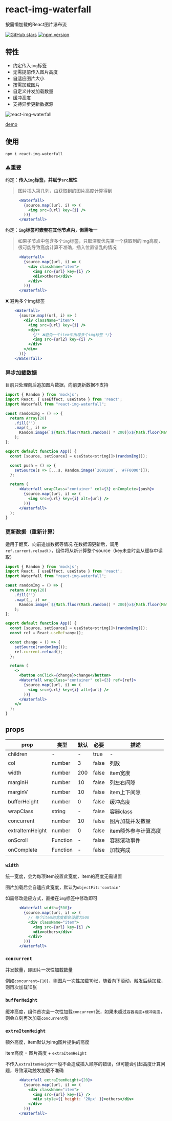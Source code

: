 # react-img-waterfall
按需懒加载的React图片瀑布流

[![GitHub stars](https://img.shields.io/github/stars/luoyang233/react-img-waterfall.svg?style=social)](https://github.com/luoyang233/react-img-waterfall/stargazers) [![npm version](https://img.shields.io/npm/v/react-img-waterfall.svg)](https://www.npmjs.com/package/react-img-waterfall)


## 特性

- 约定传入`img`标签
- 无需提前传入图片高度
- 自适应图片大小
- 按需加载图片
- 自定义并发加载数量
- 缓冲高度
- 支持异步更新数据源

![react-img-waterfall](https://github.com/luoyang233/blog/blob/master/images/react-img-waterfall.gif)

[demo](https://codesandbox.io/s/zhong-ji-ban-ben-hvwgk)


## 使用

```
npm i react-img-waterfall
```


### ⚠️重要

约定：**传入`img`标签，并赋予`src`属性**

> 图片插入第几列，由获取到的图片高度计算得到

```jsx
      <Waterfall>
        {source.map((url, i) => (
          <img src={url} key={i} />
        ))}
      </Waterfall>
```

约定：**`img`标签可嵌套在其他节点内，但需唯一**

> 如果子节点中包含多个`img`标签，只取深度优先第一个获取到的img高度，很可能导致高度计算不准确，插入位置错乱的情况

```jsx
      <Waterfall>
        {source.map((url, i) => (
          <div className="item">
            <img src={url} key={i} />
            <div>others</div>
          </div>
        ))}
      </Waterfall>
```

❌ 避免多个img标签

```jsx
    <Waterfall>
      {source.map((url, i) => (
        <div className="item">
          <img src={url} key={i} />
          <div>
            {/* ❌避免一个item中出现多个img标签 */}
            <img src={url2} key={i} />
          </div>
        </div>
      ))}
    </Waterfall>
```

### 异步加载数据

目前只处理向后追加图片数据，向前更新数据不支持

```jsx
import { Random } from 'mockjs';
import React, { useEffect, useState } from 'react';
import Waterfall from "react-img-waterfall";

const randomImg = () => {
  return Array(20)
    .fill('')
    .map((_, i) =>
      Random.image(`${Math.floor(Math.random() * 200)}x${Math.floor(Math.random() * 50)}`, `#FF6600&text=${i + 1}`)
    );
};

export default function App() {
  const [source, setSource] = useState<string[]>(randomImg());

  const push = () => {
    setSource(s => [...s, Random.image(`200x200`, '#FF0000')]);
  };

  return (
      <Waterfall wrapClass="container" col={3} onComplete={push}>
        {source.map((url, i) => (
          <img src={url} key={i} alt={url} />
        ))}
      </Waterfall>
  );
}

```



### 更新数据（重新计算）

适用于翻页、向前追加数据等情况
在数据源更新后，调用`ref.current.reload()`，组件将从新计算整个source（key未变时会从缓存中读取）

```jsx
import { Random } from 'mockjs';
import React, { useEffect, useState } from 'react';
import Waterfall from "react-img-waterfall";

const randomImg = () => {
  return Array(20)
    .fill('')
    .map((_, i) =>
      Random.image(`${Math.floor(Math.random() * 200)}x${Math.floor(Math.random() * 50)}`, `#FF6600&text=${i + 1}`)
    );
};

export default function App() {
  const [source, setSource] = useState<string[]>(randomImg());
  const ref = React.useRef<any>();

  const change = () => {
    setSource(randomImg());
    ref.current.reload();
  };

  return (
    <>
      <button onClick={change}>change</button>
      <Waterfall wrapClass="container" col={3} ref={ref}>
        {source.map((url, i) => (
          <img src={url} key={i} alt={url} />
        ))}
      </Waterfall>
    </>
  );
}

```



## props

| prop            | 类型           | 默认 | 必要  | 描述                 |
| --------------- | -------------- | ---- | ----- | -------------------- |
| children        | -              | -    | true  | -                    |
| col             | number         | 3    | false | 列数                 |
| width           | number         | 200  | false | item宽度             |
| marginH         | number         | 10   | false | 列左右间隙           |
| marginV         | number         | 10   | false | item上下间隙         |
| bufferHeight    | number         | 0    | false | 缓冲高度             |
| wrapClass       | string         | -    | false | 容器class            |
| concurrent      | number         | 10   | false | 图片加载并发数量     |
| extraItemHeight | number         | 0    | false | item额外参与计算高度 |
| onScroll        | Function | -    | false | 容器滚动事件         |
| onComplete      | Function       | -    | false | 加载完成         |



### `width`

统一宽度，会为每项item设置此宽度，item的高度无需设置

图片加载后会自适应此宽度，默认为`objectFit:'contain'`

如需修改适应方式，直接在`img`标签中修改即可

```jsx
      <Waterfall width={500}>
        {source.map((url, i) => (
          // 每个item的宽度都会设置为500
          <div className="item">
            <img src={url} key={i} />
            <div>others</div>
          </div>
        ))}
      </Waterfall>
```


### `concurrent`

并发数量，即图片一次性加载数量

例如`concurrent={10}`，则图片一次性加载10张，随着向下滚动，触发后续加载，则再次加载10张


### `bufferHeight`

缓冲高度，组件首次会一次性加载`concurrent`张，如果未超过`容器高度`+`缓冲高度`，则会立刻再次加载`concurrent`张


### `extraItemHeight`

额外高度，item默认为img图片提供的高度

item高度 = 图片高度 + `extraItemHeight`

不传入`extraItemHeight`一般不会造成插入顺序的错误，但可能会引起高度计算问题，导致滚动触发加载不准确

```jsx
      <Waterfall extraItemHeight={20}>
        {source.map((url, i) => (
          <div className="item">
            <img src={url} key={i} />
            <div style={{ height: '20px' }}>others</div>
          </div>
        ))}
      </Waterfall>
```
